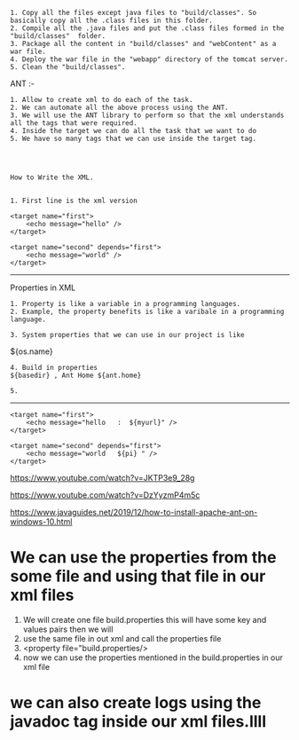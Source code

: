 
	1. Copy all the files except java files to "build/classes". So basically copy all the .class files in this folder.
	2. Compile all the .java files and put the .class files formed in the "build/classes"  folder.
	3. Package all the content in "build/classes" and "webContent" as a war file.
	4. Deploy the war file in the "webapp" directory of the tomcat server.
	5. Clean the "build/classes".



ANT :-

	1. Allow to create xml to do each of the task.
	2. We can automate all the above process using the ANT.
	3. We will use the ANT library to perform so that the xml understands all the tags that were required.
	4. Inside the target we can do all the task that we want to do 
	5. We have so many tags that we can use inside the target tag.
	
	
	
	
	How to Write the XML.
	
	
	1. First line is the xml version
<project basedir="." name="AntProject" default="second" >

	<target name="first">
		<echo message="hello" />
	</target>
	
	<target name="second" depends="first">
		<echo message="world" />
	</target>
	
</project>

---------------------------------------------------------------------------------------------------------------------------------------------------------------------------------------------------------------


Properties in XML 

	1. Property is like a variable in a programming languages.
	2. Example, the property benefits is like a varibale in a programming language.

<property name="pi"  value="3.14"/>
<property name="myurl"  value="www.hashcodehub.com"/>


	3. System properties that we can use in our project is like 
${os.name}

	4. Build in properties
	${basedir} , Ant Home ${ant.home}
	
	5. 




-----------------------------------------------------------------------------------------------------------------------------------------------------



<project basedir="." name="AntProject" default="second" >

<property name="pi"  value="3.14"/>
<property name="myurl"  value="www.hashcodehub.com"/>



	<target name="first">
		<echo message="hello   :  ${myurl}" />
	</target>
	
	<target name="second" depends="first">
		<echo message="world   ${pi} " />
	</target>
	
</project>




https://www.youtube.com/watch?v=JKTP3e9_28g


https://www.youtube.com/watch?v=DzYyzmP4m5c

https://www.javaguides.net/2019/12/how-to-install-apache-ant-on-windows-10.html




# We can use the properties from the some file and using that file in our xml files


1. We will create one file build.properties this will have some key and values pairs then we will 
2. use the same file in out xml and call the properties file
3. <property file="build.properties/>
4. now we can use the properties mentioned in the build.properties in our xml file 



# we can also create logs using the javadoc tag inside our xml files.llll











